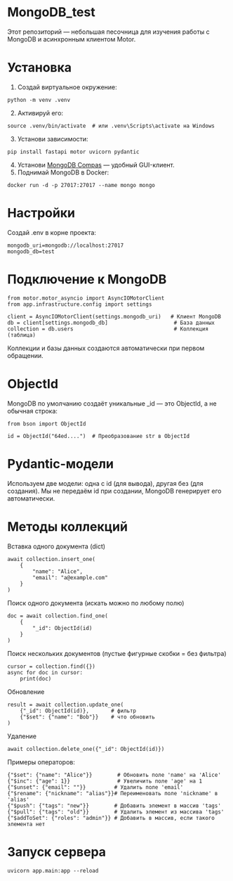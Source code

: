 # MongoDB_test
Этот репозиторий — небольшая песочница для изучения работы с MongoDB и асинхронным клиентом Motor.

# Установка
1. Создай виртуальное окружение:
```
python -m venv .venv
```
2. Активируй его:
```
source .venv/bin/activate  # или .venv\Scripts\activate на Windows
```
3. Установи зависимости:
```
pip install fastapi motor uvicorn pydantic
```
4. Установи [MongoDB Compas](https://www.mongodb.com/try/download/compass) — удобный GUI-клиент.
5. Поднимай MongoDB в Docker:
```
docker run -d -p 27017:27017 --name mongo mongo
```
# Настройки
Создай .env в корне проекта:
```
mongodb_uri=mongodb://localhost:27017
mongodb_db=test
```

# Подключение к MongoDB
```
from motor.motor_asyncio import AsyncIOMotorClient
from app.infrastructure.config import settings

client = AsyncIOMotorClient(settings.mongodb_uri)   # Клиент MongoDB
db = client[settings.mongodb_db]                     # База данных
collection = db.users                                # Коллекция (таблица)
```
Коллекции и базы данных создаются автоматически при первом обращении.

# ObjectId
MongoDB по умолчанию создаёт уникальные _id — это ObjectId, а не обычная строка:
```
from bson import ObjectId

id = ObjectId("64ed....")  # Преобразование str в ObjectId
```

# Pydantic-модели
Используем две модели: одна с id (для вывода), другая без (для создания). 
Мы не передаём id при создании, MongoDB генерирует его автоматически.

# Методы коллекций

Вставка одного документа (dict)
```
await collection.insert_one(
    {
        "name": "Alice", 
        "email": "a@example.com"
    }
)
```

Поиск одного документа (искать можно по любому полю)
```
doc = await collection.find_one(
    {
        "_id": ObjectId(id)
    }
)
```
Поиск нескольких документов (пустые фигурные скобки = без фильтра)
```
cursor = collection.find({})
async for doc in cursor:
    print(doc)
```

Обновление
```
result = await collection.update_one(
    {"_id": ObjectId(id)},       # фильтр
    {"$set": {"name": "Bob"}}    # что обновить
)
```

Удаление
```
await collection.delete_one({"_id": ObjectId(id)})
```

Примеры операторов:
```
{"$set": {"name": "Alice"}}        # Обновить поле 'name' на 'Alice'
{"$inc": {"age": 1}}               # Увеличить поле 'age' на 1
{"$unset": {"email": ""}}         # Удалить поле 'email'
{"$rename": {"nickname": "alias"}}# Переименовать поле 'nickname' в 'alias'
{"$push": {"tags": "new"}}        # Добавить элемент в массив 'tags'
{"$pull": {"tags": "old"}}        # Удалить элемент из массива 'tags'
{"$addToSet": {"roles": "admin"}} # Добавить в массив, если такого элемента нет
```

# Запуск сервера
```
uvicorn app.main:app --reload
```
